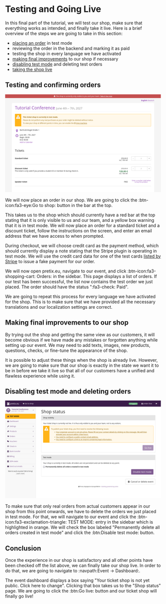 # Testing and Going Live

In this final part of the tutorial, we will test our shop, make sure that everything works as intended, and finally take it live. 
Here is a brief overview of the steps we are going to take in this section: 

 - [placing an order](testing.md#testing-and-confirming-orders) in test mode 
 - reviewing the order in the backend and marking it as paid
 - testing the shop in every language we have activated
 - [making final improvements](testing.md#making-final-improvements-to-our-shop) to our shop if necessary 
 - [disabling test mode](testing.md#disabling-test-mode-and-deleting-orders) and deleting test orders 
 - [taking the shop live](testing.md#conclusion)

## Testing and confirming orders 

![Our shop page, titled 'Tutorial conference', listing date and location for our event and a selection of products. There is a box warning that the shop is currently in test mode.](../assets/screens/testing/shop.png "Shop screenshot") 

We will now place an order in our shop. 
We are going to click the :btn-icon:fa3-eye:Go to shop: button in the bar at the top. 

This takes us to the shop which should currently have a red bar at the top stating that it is only visible to us and our team, and a yellow box warning that it is in test mode. 
We will now place an order for a standard ticket and a discount ticket, follow the instructions on the screen, and enter an email address that we have access to when prompted. 

During checkout, we will choose credit card as the payment method, which should currently display a note stating that the Stripe plugin is operating in test mode. 
We will use the credit card data for one of the test cards [listed by Stripe](https://docs.stripe.com/testing#cards) to issue a fake payment for our order. 

We will now open pretix.eu, navigate to our event, and click :btn-icon:fa3-shopping-cart: Orders: in the sidebar. 
This page displays a list of orders. 
If our test has been successful, the list now contains the test order we just placed. 
The order should have the status ":fa3-check: Paid". 

We are going to repeat this process for every language we have activated for the shop. 
This is to make sure that we have provided all the necessary translations and our localization settings are correct. 

## Making final improvements to our shop 

By trying out the shop and getting the same view as our customers, it will become obvious if we have made any mistakes or forgotten anything while setting up our event. 
We may need to add texts, images, new products, questions, checks, or fine-tune the appearance of the shop. 

It is possible to adjust these things when the shop is already live. 
However, we are going to make sure that our shop is exactly in the state we want it to be in before we take it live so that all of our customers have a unified and flawless experience while using it. 

## Disabling test mode and deleting orders 

![Page titled 'Shop status', displaying a box warning about which conditions are not met yet for the shop to go live and options to disable test mode and delete all test mode orders.](../assets/screens/testing/shop-status.png "Shop status screenshot") 

To make sure that only real orders from actual customers appear in our shop from this point onwards, we have to delete the orders we just placed in test mode. 
For that, we will navigate to our event and click the :btn-icon:fa3-exclamation-triangle: TEST MODE: entry in the sidebar which is highlighted in orange. 
We will check the box labeled "Permanently delete all orders created in test mode" and click the :btn:Disable test mode: button. 

## Conclusion 

Once the experience in our shop is satisfactory and all other points have been checked off the list above, we can finally take our shop live. 
In order to do that, we are going to navigate to :navpath:Event → Dashboard:. 

The event dashboard displays a box saying "Your ticket shop is not yet public. Click here to change". 
Clicking that box takes us to the "Shop status" page. 
We are going to click the :btn:Go live: button and our ticket shop will finally go live! 